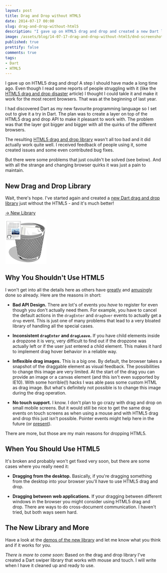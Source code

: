 ```yaml
---
layout: post
title: Drag and Drop without HTML5
date: 2014-07-17 00:00
slug: drag-and-drop-without-html5
description: "I gave up on HTML5 drag and drop and created a new Dart library without HTML5."
image: /assets/blog/14-07-17-drag-and-drop-without-html5/dnd-screenshot.png
published: true
prettify: false
comments: true
tags:
- Dart
- HTML5
---
```


I gave up on HTML5 drag and drop! A step I should have made a long time ago. Even though I read some reports of people struggling with it (like the [HTML5 drag and drop disaster](http://www.quirksmode.org/blog/archives/2009/09/the_html5_drag.html) article) I thought I could takle it and make it work for the most recent browsers. That was at the beginning of last year. 

I had discovered Dart as my new favourite programming language so I set out to give it a try in Dart. The plan was to create a layer on top of the HTML5 drag and drop API to make it pleasant to work with. The problem was that the layer got bigger and bigger with all the quirks of the different browsers.

The resulting [HTML5 drag and drop library](https://github.com/marcojakob/dart-html5-dnd) wasn't all too bad and it did actually work quite well. I received feedback of people using it, some created issues and some even contributed bug fixes.

But there were some problems that just couldn't be solved (see below). And with all the strange and changing browser quirks it was just a pain to maintain.


## New Drag and Drop Library


Wait, there's hope. I've started again and created a [new Dart drag and drop library](/library/dart-drag-and-drop/) just without the HTML5 - and it's much better! 

<a href="/library/dart-drag-and-drop/" class="btn btn-default">&rarr; New Library</a>

[![Drag and Drop](/assets/blog/14-07-17-drag-and-drop-without-html5/dnd-screenshot.png)](/library/dart-drag-and-drop/)



## Why You Shouldn't Use HTML5

I won't get into all the details here as others have [greatly](https://www.inkling.com/engineering/native-html5-drag-drop/) and [amusingly](http://www.quirksmode.org/blog/archives/2009/09/the_html5_drag.html) done so already. Here are the reasons in short:

* **Bad API Design.** There are lot's of events you *have* to register for even though you don't actually need them. For example, you have to cancel the default actions in the `dragEnter` and `dragOver` events to actually get a `drop` event. This is just one of many problems that lead to a very bloated library of handling all the special cases.

* **Inconsistent `dragEnter` and `dragLeave`.** If you have child elements inside a dropzone it is very, very difficult to find out if the dropzone was actually left or if the user just entered a child element. This makes it hard to implement drag hover behavior in a reliable way.

* **Inflexible drag images.** This is a big one. By default, the browser takes a snapshot of the draggable element as visual feedback. The possibilities to change this image are very limited. At the start of the drag you can provide an image or a canvas element (and this isn't even supported by IE10). With some horrible(!) hacks I was able pass some custom HTML as drag image. But what's definitely not possible is to change this image during the drag operation.  

* **No touch support.** I know. I don't plan to go crazy with drag and drop on small mobile screens. But it would still be nice to get the same drag events on touch screens as when using a mouse and with HTML5 drag and drop this just isn't possible. Pointer events might help here in the future (or [present](http://www.polymer-project.org/platform/pointer-events.html)).

There are more, but those are my main reasons for dropping HTML5. 


## When You Should Use HTML5

It's broken and probably won't get fixed very soon, but there are some cases where you really need it:

* **Dragging from the desktop.** Basically, if you're dragging something from the desktop into your browser you'll have to use HTML5 drag and drop.

* **Dragging between web applications.** If your dragging between different windows in the browser you might consider using HTML5 drag and drop. There are ways to do cross-document communication. I haven't tried, but both ways seem hard.


## The New Library and More

Have a look at the [demos of the new library](/library/dart-drag-and-drop/) and let me know what you think and if it works for you.

*There is more to come soon:* Based on the drag and drop library I've created a Dart swiper library that works with mouse and touch. I will write when I have it cleaned up and ready to use. 




